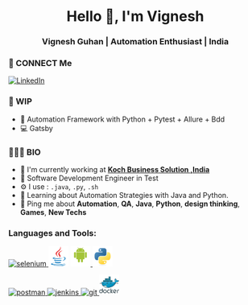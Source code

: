
<!--
**VigneshGuhan/VigneshGuhan** is a ✨ _special_ ✨ repository because its `README.md` (this file) appears on your GitHub profile.
-->
<h1 align="center">Hello 👋, I'm Vignesh</h1>
<h3 align="center">Vignesh Guhan | Automation Enthusiast  | India </h3><h3 align="center">

### 🙋 CONNECT Me


[![LinkedIn](https://img.shields.io/badge/LinkedIn-%230077B5.svg?logo=linkedin&logoColor=white)](https://linkedin.com/in/VigneshGuhan)

### 🏢 WIP 
- 🔭 Automation Framework with Python + Pytest + Allure + Bdd
- 💻 Gatsby


### 👨🏻‍💻 BIO

- 💼 I'm currently working at [**Koch Business Solution ,India**](https://www.linkedin.com/company/kbsindia/)
- 🤖 Software Development Engineer in Test
- ⚙️ I use : `.java`, `.py`, `.sh`
- 🌱 Learning about Automation Strategies with Java and Python.
- 💬 Ping me about **Automation**, **QA**, **Java**, **Python**, **design thinking**, **Games**, **New Techs**

### Languages and Tools:

<p align="left">
<a href="https://www.selenium.dev" target="_blank"> <img src="https://raw.githubusercontent.com/detain/svg-logos/780f25886640cef088af994181646db2f6b1a3f8/svg/selenium-logo.svg" alt="selenium" width="40" height="40"/> </a>
<a href="https://www.java.com" target="_blank"> <img
            src="https://raw.githubusercontent.com/devicons/devicon/master/icons/java/java-original.svg" alt="java"
            width="40" height="40"/></a>
<a href="https://developer.android.com" target="_blank" rel="noreferrer">
<img src="https://raw.githubusercontent.com/devicons/devicon/master/icons/android/android-original-wordmark.svg"
             alt="android" width="40" height="40"/>
</a>
    <a href="https://www.python.org/" target="_blank"> <img
            src="https://raw.githubusercontent.com/devicons/devicon/master/icons/python/python-original.svg"
            alt="python" width="40" height="40"/>
    </a>
</p>
<p>
</p>
<p>
    <a href="https://postman.com" target="_blank" rel="noreferrer"> <img
            src="https://www.vectorlogo.zone/logos/getpostman/getpostman-icon.svg" alt="postman" width="40"
            height="40"/> </a>
    <a href="https://www.jenkins.io" target="_blank" rel="noreferrer"> <img
            src="https://www.vectorlogo.zone/logos/jenkins/jenkins-icon.svg" alt="jenkins" width="40" height="40"/> </a>
    <a href="https://git-scm.com/" target="_blank" rel="noreferrer"> <img
            src="https://www.vectorlogo.zone/logos/git-scm/git-scm-icon.svg" alt="git" width="40" height="40"/> </a>
    <a href="https://www.docker.com/" target="_blank" rel="noreferrer"> <img
            src="https://raw.githubusercontent.com/devicons/devicon/master/icons/docker/docker-original-wordmark.svg"
            alt="docker" width="40" height="40"/> </a>
</p>
